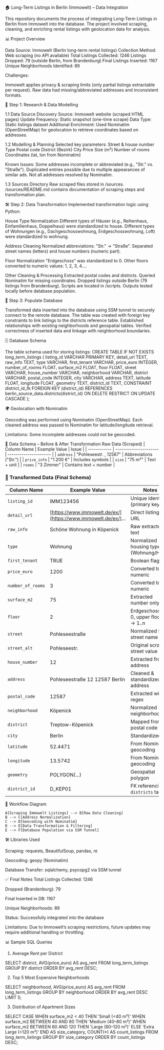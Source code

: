 🏠 Long-Term Listings in Berlin (Immowelt) – Data Integration

This repository documents the process of integrating Long-Term Listings in Berlin from Immowelt into the database. The project involved scraping, cleaning, and enriching rental listings with geolocation data for analysis.

📊 Project Overview

Data Source: Immowelt (Berlin long-term rental listings)
Collection Method: Web scraping (no API available)
Total Listings Collected: 1246
Listings Dropped: 79 (outside Berlin, from Brandenburg)
Final Listings Inserted: 1167
Unique Neighborhoods Identified: 89

Challenges:

Immowelt applies privacy & scraping limits (only partial listings extractable per request).
Raw data had missing/abbreviated addresses and inconsistent formats.

🧪 Step 1: Research & Data Modelling

1.1 Data Source Discovery
Source: Immowelt website (scraped HTML pages)
Update Frequency: Static snapshot (one-time scrape)
Data Type: Static listings dataset
Additional Enrichment: Used Nominatim (OpenStreetMap) for geolocation to retrieve coordinates based on addresses.

1.2 Modelling & Planning
Selected key parameters:
Street & house number
Type
Postal code
District (Bezirk)
City
Price
Size (m²)
Number of rooms
Coordinates (lat, lon from Nominatim)

Known Issues:
Some addresses incomplete or abbreviated (e.g., "Str." vs. "Straße").
Duplicated entries possible due to multiple appearances of similar ads.
Not all addresses resolved by Nominatim.

1.3 Sources Directory
Raw scraped files stored in /sources.
/sources/README.md contains documentation of scraping steps and transformation plan.

🛠 Step 2: Data Transformation
Implemented transformation logic using Python:

House Type Normalization
Different types of Häuser (e.g., Reihenhaus, Einfamilienhaus, Doppelhaus) were standardized to house.
Different types of Wohnungen (e.g., Dachgeschosswohnung, Erdgeschosswohnung, Loft) were standardized to wohnung.

Address Cleaning
Normalized abbreviations: "Str." → "Straße".
Separated street names (letters) and house numbers (numeric part).

Floor Normalization
"Erdgeschoss" was standardized to 0.
Other floors converted to numeric values: 1, 2, 3, 4....

Other Cleaning & Processing
Extracted postal codes and districts.
Queried Nominatim for missing coordinates.
Dropped listings outside Berlin (79 listings from Brandenburg).
Scripts are located in /scripts.
Outputs tested locally before database population.

🧩 Step 3: Populate Database

Transformed data inserted into the database using SSM tunnel to securely connect to the remote database.
The table was created with foreign key constraints to link listings to the districts reference table.
Established relationships with existing neighborhoods and geospatial tables.
Verified correctness of inserted data and linkage with neighborhood boundaries.

🗄️ Database Schema

The table schema used for storing listings:
CREATE TABLE IF NOT EXISTS long_term_listings (
    listing_id VARCHAR PRIMARY KEY,
    detail_url TEXT,
    raw_info TEXT,
    type VARCHAR,
    first_tenant VARCHAR,
    price_euro INTEGER,
    number_of_rooms FLOAT,
    surface_m2 FLOAT,
    floor FLOAT,
    street VARCHAR,
    house_number VARCHAR,
    neighborhood VARCHAR,
    district VARCHAR,
    postal_code INTEGER,
    city VARCHAR,
    address TEXT,
    latitude FLOAT,
    longitude FLOAT,
    geometry TEXT,
    district_id TEXT,
    CONSTRAINT district_id_fk FOREIGN KEY (district_id)
    REFERENCES berlin_source_data.districts(district_id)
    ON DELETE RESTRICT
    ON UPDATE CASCADE
);

🌍 Geolocation with Nominatim

Geocoding was performed using Nominatim (OpenStreetMap).
Each cleaned address was passed to Nominatim for latitude/longitude retrieval.

Limitations: Some incomplete addresses could not be geocoded.

📐 Data Schema – Before & After Transformation
Raw Data (Scraped)
| Column Name  | Example Value          | Issue                  |
| ------------ | ---------------------- | ---------------------- |
| `address`    | "Pohleseestr. , 12587" | Abbreviations ("Str.") |
| `price_info` | "1.200 €"              | Includes symbols       |
| `size`       | "75 m²"                | Text + unit            |
| `rooms`      | "3 Zimmer"             | Contains text + number |


### 📐 Transformed Data (Final Schema)
| Column Name       | Example Value                                                 | Notes                                  |
| ----------------- | ------------------------------------------------------------- | -------------------------------------- |
| `listing_id`      | IMM123456                                                     | Unique identifier (primary key)        |
| `detail_url`      | [https://www.immowelt.de/ex/](https://www.immowelt.de/ex/)... | Direct listing URL                     |
| `raw_info`        | Schöne Wohnung in Köpenick                                    | Raw extracted text                     |
| `type`            | Wohnung                                                       | Normalized housing type (Wohnung/Haus) |
| `first_tenant`    | TRUE                                                          | Boolean flag                           |
| `price_euro`      | 1200                                                          | Converted to numeric                   |
| `number_of_rooms` | 3                                                             | Converted to numeric                   |
| `surface_m2`      | 75                                                            | Extracted number only                  |
| `floor`           | 2                                                             | Erdgeschoss → 0, upper floors → 1..n   |
| `street`          | Pohleseestraße                                                | Normalized full street name            |
| `street_alt`      | Pohleseestr.                                                  | Original scraped street value          |
| `house_number`    | 12                                                            | Extracted from address                 |
| `address`         | Pohleseestraße 12 12587 Berlin                                | Cleaned & standardized full address    |
| `postal_code`     | 12587                                                         | Extracted with regex                   |
| `neighborhood`    | Köpenick                                                      | Normalized neighborhood                |
| `district`        | Treptow-Köpenick                                              | Mapped from postal code                |
| `city`            | Berlin                                                        | Standardized                           |
| `latitude`        | 52.4471                                                       | From Nominatim geocoding               |
| `longitude`       | 13.5742                                                       | From Nominatim geocoding               |
| `geometry`        | POLYGON(...)                                                  | Geospatial polygon                     |
| `district_id`     | D\_KEP01                                                      | FK referencing `districts` table       |


🔄 Workflow Diagram

    A[Scraping Immowelt Listings] --> B[Raw Data Cleaning]
    B --> C[Address Normalization]
    C --> D[Geocoding with Nominatim]
    D --> E[Data Transformation & Filtering]
    E --> F[Database Population via SSM Tunnel]
    
🛠️ Libraries Used

Scraping: requests, BeautifulSoup, pandas, re

Geocoding: geopy (Nominatim)

Database Transfer: sqlalchemy, psycopg2 via SSM tunnel

✅ Final Notes
Total Listings Collected: 1246

Dropped (Brandenburg): 79

Final Inserted in DB: 1167

Unique Neighborhoods: 89

Status: Successfully integrated into the database

Limitations: Due to Immowelt’s scraping restrictions, future updates may require additional handling or throttling.


📊 Sample SQL Queries

1. Average Rent per District

SELECT 
    district, 
    AVG(price_euro) AS avg_rent
FROM 
    long_term_listings
GROUP BY 
    district
ORDER BY 
    avg_rent DESC;
  
2. Top 5 Most Expensive Neighborhoods
 
SELECT 
    neighborhood, 
    AVG(price_euro) AS avg_rent
FROM 
    long_term_listings
GROUP BY 
    neighborhood
ORDER BY 
    avg_rent DESC
LIMIT 5;


3. Distribution of Apartment Sizes
   
SELECT 
    CASE 
        WHEN surface_m2 < 40 THEN 'Small (<40 m²)'
        WHEN surface_m2 BETWEEN 40 AND 80 THEN 'Medium (40–80 m²)'
        WHEN surface_m2 BETWEEN 80 AND 120 THEN 'Large (80–120 m²)'
        ELSE 'Extra Large (>120 m²)'
    END AS size_category,
    COUNT(*) AS count_listings
FROM 
    long_term_listings
GROUP BY 
    size_category
ORDER BY 
    count_listings DESC;






